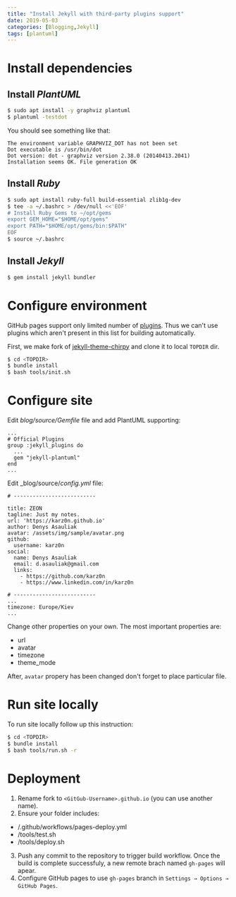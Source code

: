 ```yaml
---
title: "Install Jekyll with third-party plugins support"
date: 2019-05-03
categories: [Blogging,Jekyll]
tags: [plantuml]
---
```


# Install dependencies

## Install _PlantUML_

~~~ bash
$ sudo apt install -y graphviz plantuml
$ plantuml -testdot
~~~

You should see something like that:
~~~
The environment variable GRAPHVIZ_DOT has not been set
Dot executable is /usr/bin/dot
Dot version: dot - graphviz version 2.38.0 (20140413.2041)
Installation seems OK. File generation OK
~~~

## Install _Ruby_

~~~ bash
$ sudo apt install ruby-full build-essential zlib1g-dev
$ tee -a ~/.bashrc > /dev/null <<'EOF'
# Install Ruby Gems to ~/opt/gems
export GEM_HOME="$HOME/opt/gems"
export PATH="$HOME/opt/gems/bin:$PATH"
EOF
$ source ~/.bashrc
~~~

## Install _Jekyll_

~~~ bash
$ gem install jekyll bundler
~~~

# Configure environment

GitHub pages support only limited number of [plugins](https://pages.github.com/versions/). Thus we can't use plugins which aren't present in this list for building automatically.

First, we make fork of [jekyll-theme-chirpy](https://github.com/cotes2020/jekyll-theme-chirpy) and clone it to local `TOPDIR` dir.

~~~ bash
$ cd <TOPDIR>
$ bundle install
$ bash tools/init.sh
~~~

# Configure site

Edit _blog/source/Gemfile_ file and add PlantUML supporting:
~~~
...
# Official Plugins
group :jekyll_plugins do
  ...
  gem "jekyll-plantuml"
end
...
~~~

Edit _blog/source/_config.yml_ file:
~~~
# --------------------------

title: ZEON
tagline: Just my notes.
url: 'https://karz0n.github.io'
author: Denys Asauliak
avatar: /assets/img/sample/avatar.png
github:
  username: karz0n
social:
  name: Denys Asauliak
  email: d.asauliak@gmail.com
  links:
    - https://github.com/karz0n
    - https://www.linkedin.com/in/karz0n

# --------------------------
...
timezone: Europe/Kiev
...
~~~
Change other properties on your own. The most important properties are:
* url
* avatar
* timezone
* theme_mode

After, `avatar` propery has been changed don't forget to place particular file.

# Run site locally

To run site locally follow up this instruction:
~~~bash
$ cd <TOPDIR>
$ bundle install
$ bash tools/run.sh -r
~~~

# Deployment

1. Rename fork to `<GitGub-Username>.github.io` (you can use another name).
2. Ensure your folder includes:
* <TOPDIR>/.github/workflows/pages-deploy.yml
* <TOPDIR>/tools/test.sh
* <TOPDIR>/tools/deploy.sh
3. Push any commit to the repository to trigger build workflow. Once the build is complete successfuly, a new remote brach named `gh-pages` will apear.
4. Configure GitHub pages to use `gh-pages` branch in `Settings → Options → GitHub Pages`.

